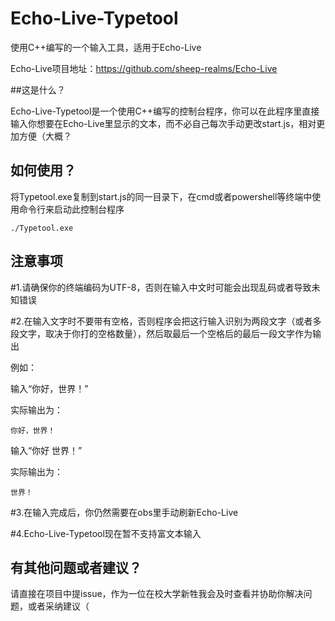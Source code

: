 # Echo-Live-Typetool
使用C++编写的一个输入工具，适用于Echo-Live

Echo-Live项目地址：https://github.com/sheep-realms/Echo-Live

##这是什么？

Echo-Live-Typetool是一个使用C++编写的控制台程序，你可以在此程序里直接输入你想要在Echo-Live里显示的文本，而不必自己每次手动更改start.js，相对更加方便（大概？

## 如何使用？

将Typetool.exe复制到start.js的同一目录下，在cmd或者powershell等终端中使用命令行来启动此控制台程序

```./Typetool.exe```

## 注意事项

#1.请确保你的终端编码为UTF-8，否则在输入中文时可能会出现乱码或者导致未知错误

#2.在输入文字时不要带有空格，否则程序会把这行输入识别为两段文字（或者多段文字，取决于你打的空格数量），然后取最后一个空格后的最后一段文字作为输出

例如：

输入“你好，世界！”

实际输出为：

```你好，世界！```

输入“你好 世界！”

实际输出为：

```世界！```

#3.在输入完成后，你仍然需要在obs里手动刷新Echo-Live

#4.Echo-Live-Typetool现在暂不支持富文本输入

## 有其他问题或者建议？

请直接在项目中提issue，作为一位在校大学新牲我会及时查看并协助你解决问题，或者采纳建议（
